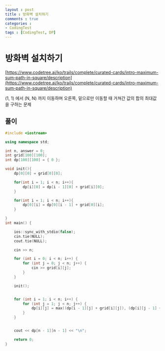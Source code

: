 ```yaml
---
layout : post
title : 방화벽 설치하기
comments : true
categories : 
- CodingTest
tags : [CodingTest, DP]
---
```


# 방화벽 설치하기

[https://www.codetree.ai/ko/trails/complete/curated-cards/intro-maximum-sum-path-in-square/description](https://www.codetree.ai/ko/trails/complete/curated-cards/intro-maximum-sum-path-in-square/description)

(1, 1) 에서 (N, N) 까지 이동하며 오른쪽, 밑으로만 이동할 때 거쳐간 값의 합의 최대값을 구하는 문제

## 풀이

```cpp
#include <iostream>

using namespace std;

int n, answer = 0;
int grid[100][100];
int dp[100][100] = { 0 };

void init(){
    dp[0][0] = grid[0][0];

    for(int i = 1; i < n; i++){
        dp[i][0] = dp[i - 1][0] + grid[i][0];
    }

    for(int i = 1; i < n; i++){
        dp[0][i] = dp[0][i - 1] + grid[0][i];
    }

}
int main() {

    ios::sync_with_stdio(false);
    cin.tie(NULL);
    cout.tie(NULL);

    cin >> n;

    for (int i = 0; i < n; i++) {
        for (int j = 0; j < n; j++) {
            cin >> grid[i][j];
        }
    }

    init();


    for (int i = 1; i < n; i++) {
        for (int j = 1; j < n; j++) {
            dp[i][j] = max((dp[i - 1][j] + grid[i][j]), (dp[i][j - 1] + grid[i][j]));
        }
    }


    cout << dp[n - 1][n - 1] << "\n";

    return 0;
}

```